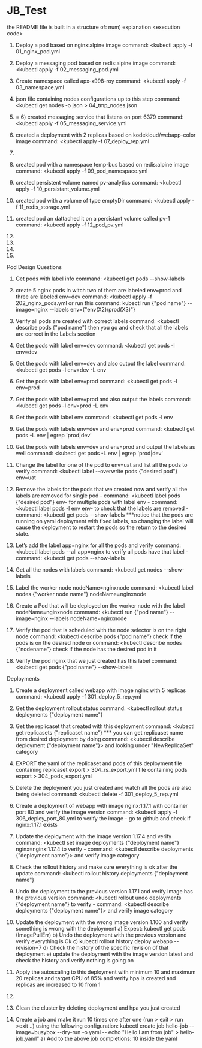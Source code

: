 # JB_Test
the README file is built in a structure of:
num) explanation
\<execution code\>


1) Deploy a pod based on nginx:alpine image
command: \<kubectl apply -f 01_nginx_pod.yml

2) Deploy a messaging pod based on redis:alpine image
command: \<kubectl apply -f 02_messaging_pod.yml

3) Create namespace called apx-x998-roy
command: \<kubectl apply -f 03_namespace.yml

4) json file containing nodes configurations up to this step
command: \<kubectl get nodes -o json > 04_tmp_nodes.json

5) = 6) created messaging service that listens on port 6379
command: \<kubectl apply -f 05_messaging_service.yml

7) created a deployment with 2 replicas based on kodekloud/webapp-color image
command: \<kubectl apply -f 07_deploy_rep.yml

8) 

9) created pod with a namespace temp-bus based on redis:alpine image
command: \<kubectl apply -f 09_pod_namespace.yml

10) created persistent volume named pv-analytics
command: \<kubectl apply -f 10_persistant_volume.yml

11) created pod with a volume of type emptyDir
command: \<kubectl apply -f 11_redis_storage.yml

12) created pod an dattached it on a persistant volume called pv-1
command: \<kubectl apply -f 12_pod_pv.yml

13) 

14) 

15) 

16) 

Pod Design Questions

1) Get pods with label info
command: \<kubectl get pods --show-labels

2) create 5 nginx pods in witch two of them are labeled env=prod and three are labeled env=dev
command: \<kubectl apply -f 202_nginx_pods.yml
or run this command: kubectl run {"pod name"} --image=nginx --labels env={"env(X2)/prod(X3)"}

3) Verify all pods are created with correct labels
command: \<kubectl describe pods {"pod name"}
then you go and check that all the labels are correct in the Labels section

4) Get the pods with label env=dev
command: \<kubectl get pods -l env=dev

5) Get the pods with label env=dev and also output the label
command: \<kubectl get pods -l env=dev -L env

6) Get the pods with label env=prod
command: \<kubectl get pods -l env=prod

7) Get the pods with label env=prod and also output the labels
command: \<kubectl get pods -l env=prod -L env

8) Get the pods with label env
command: \<kubectl get pods -l env

9) Get the pods with labels env=dev and env=prod
command: \<kubectl get pods -L env | egrep 'prod|dev'

10) Get the pods with labels env=dev and env=prod and output the labels as well
command: \<kubectl get pods -L env | egrep 'prod|dev'

11) Change the label for one of the pod to env=uat and list all the pods to verify
command: \<kubectl label --overwrite pods {"desired pod"} env=uat

12) Remove the labels for the pods that we created now and verify all the labels are removed
for single pod - command: \<kubectl label pods {"desired pod"} env-
for multiple pods with label env - command: \<kubectl label pods -l env env-
to check that the labels are removed - command: \<kubectl get pods --show-labels
***notice that the pods are running on yaml deployment with fixed labels, so changing the label will cause the deployment to restart the pods so the return to the desired state.

13) Let’s add the label app=nginx for all the pods and verify 
command: \<kubectl label pods --all app=nginx
to verify all pods have that label - command: \<kubectl get pods --show-labels

14) Get all the nodes with labels
command: \<kubectl get nodes --show-labels

15) Label the worker node nodeName=nginxnode
command: \<kubectl label nodes {"worker node name"} nodeName=nginxnode         

16) Create a Pod that will be deployed on the worker node with the label nodeName=nginxnode
command: \<kubectl run {"pod name"} --image=nginx --labels nodeName=nginxnode

17) Verify the pod that is scheduled with the node selector is on the right node
command: \<kubectl describe pods {"pod name"}
check if the pods is on the desired node
or command: \<kubectl describe nodes {"nodename"}
check if the node has the desired pod in it

18) Verify the pod nginx that we just created has this label
command: \<kubectl get pods {"pod name"} --show-labels


Deployments

1) Create a deployment called webapp with image nginx with 5 replicas
command: \<kubectl apply -f 301_deploy_5_rep.yml

2) Get the deployment rollout status
command: \<kubectl rollout status deployments {"deployment name"}

3) Get the replicaset that created with this deployment
command: \<kubectl get replicasets {"replicaset name"}
*** you can get replicaset name from desired deployment by doing command: \<kubectl describe deployment {"deployment name"}\> and looking under "NewReplicaSet" category

4) EXPORT the yaml of the replicaset and pods of this deployment
file containing replicaset export > 304_rs_export.yml
file containing pods export > 304_pods_export.yml

5) Delete the deployment you just created and watch all the pods are also being deleted
command: \<kubectl delete -f 301_deploy_5_rep.yml

6) Create a deployment of webapp with image nginx:1.17.1 with container port 80 and verify the image version
command: \<kubectl apply -f 306_deploy_port_80.yml
to verify the image - go to github and check if nginx:1.17.1 exists

7) Update the deployment with the image version 1.17.4 and verify
command: \<kubectl set image deployments {"deployment name"} nginx=nginx:1.17.4
to verify - command: \<kubectl describe deployments {"deployment name"}\> and verify image category

8) Check the rollout history and make sure everything is ok after the update
command: \<kubectl rollout history deployments {"deployment name"}

9) Undo the deployment to the previous version 1.17.1 and verify Image has the previous version
command: \<kubectl rollout undo deployments {"deployment name"}
to verify - command: \<kubectl describe deployments {"deployment name"}\> and verify image category

10) Update the deployment with the wrong image version 1.100 and verify something is
wrong with the deployment
a) Expect: kubectl get pods (ImagePullErr)
b) Undo the deployment with the previous version and verify everything is Ok
c) kubectl rollout history deploy webapp --revision=7
d) Check the history of the specific revision of that deployment
e) update the deployment with the image version latest and check the history
and verify nothing is going on

11) Apply the autoscaling to this deployment with minimum 10 and maximum 20 replicas
and target CPU of 85% and verify hpa is created and replicas are increased to 10
from 1

12.

13) Clean the cluster by deleting deployment and hpa you just created

14) Create a job and make it run 10 times one after one (run > exit > run >exit ..) using
the following configuration:
kubectl create job hello-job --image=busybox --dry-run -o yaml -- echo "Hello I am
from job" > hello-job.yaml”
a) Add to the above job completions: 10 inside the yaml

